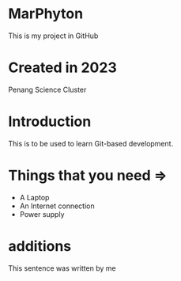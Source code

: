 # MarPhyton
This is my project in GitHub

# Created in 2023
Penang Science Cluster

# Introduction
This is to be used to learn Git-based development.

# Things that you need =>
* A Laptop
* An Internet connection
* Power supply

# additions

This sentence was written by me